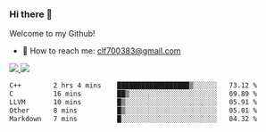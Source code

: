 ### Hi there 👋

<!--
**clingfei/clingfei** is a ✨ _special_ ✨ repository because its `README.md` (this file) appears on your GitHub profile.

Here are some ideas to get you started:

- 🔭 I’m currently working on ...
- 🌱 I’m currently learning ...
- 👯 I’m looking to collaborate on ...
- 🤔 I’m looking for help with ...
- 💬 Ask me about ...
- 📫 How to reach me: ...
- 😄 Pronouns: ...
- ⚡ Fun fact: ...
-->
Welcome to my Github!
- 📧 How to reach me: clf700383@gmail.com

<a href="https://github.com/anuraghazra/github-readme-stats">
  <img src="https://github-readme-stats.vercel.app/api?username=clingfei&count_private=true&show_icons=true&include_all_commits=true&line_height=21&hide_border=true&repo=github-readme-stats" />
</a>
<a href="https://github.com/anuraghazra/convoychat">
  <img src="https://github-readme-stats.vercel.app/api/top-langs/?username=clingfei&hide=Tcl,Perl,Makefile,CSS,HTML,Yacc,Lex,Verilog&langs_count=6&layout=compact&hide_border=true&repo=convoychat" />
</a>

<!--START_SECTION:waka-->

```txt
C++        2 hrs 4 mins    ██████████████████▒░░░░░░   73.12 %
C          16 mins         ██▒░░░░░░░░░░░░░░░░░░░░░░   09.89 %
LLVM       10 mins         █▒░░░░░░░░░░░░░░░░░░░░░░░   05.91 %
Other      8 mins          █▒░░░░░░░░░░░░░░░░░░░░░░░   05.01 %
Markdown   7 mins          █░░░░░░░░░░░░░░░░░░░░░░░░   04.32 %
```

<!--END_SECTION:waka-->
